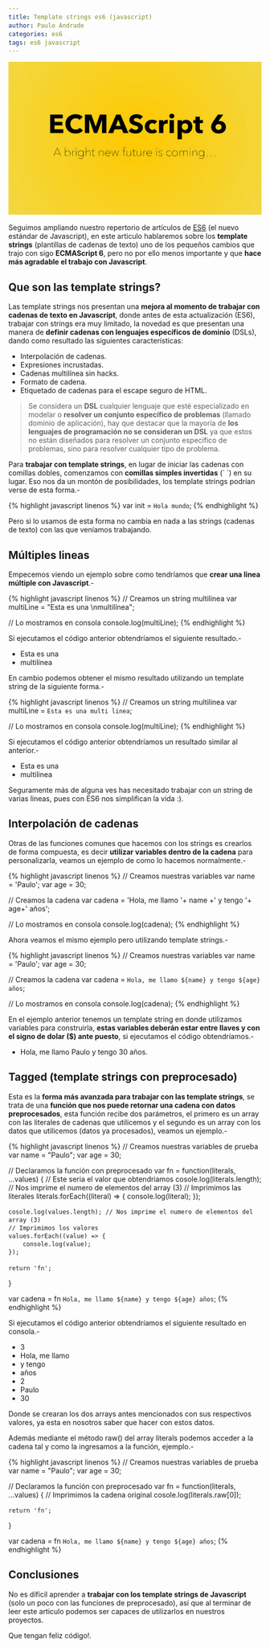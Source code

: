 ```yaml
---
title: Template strings es6 (javascript)
author: Paulo Andrade
categories: es6
tags: es6 javascript
---
```


![Template string es6](/img/es6.jpg)

Seguimos ampliando nuestro repertorio de artículos de [ES6](/articulos/introduccion-a-es6-javascript.html) (el nuevo estándar de Javascript), en este articulo hablaremos sobre los **template strings** (plantillas de cadenas de texto) uno de los pequeños cambios que trajo con sigo **ECMAScript 6**, pero no por ello menos importante y que **hace más agradable el trabajo con Javascript**.

## Que son las template strings?

Las template strings nos presentan una **mejora al momento de trabajar con cadenas de texto en Javascript**, donde antes de esta actualización (ES6), trabajar con strings era muy limitado, la novedad es que presentan una manera de **definir cadenas con lenguajes específicos de dominio** (DSLs), dando como resultado las siguientes características:

- Interpolación de cadenas.
- Expresiones incrustadas.
- Cadenas multilínea sin hacks.
- Formato de cadena.
- Etiquetado de cadenas para el escape seguro de HTML.

> Se considera un **DSL** cualquier lenguaje que esté especializado en modelar o **resolver un conjunto específico de problemas** (llamado dominio de aplicación), hay que destacar que la mayoría de **los lenguajes de programación no se consideran un DSL** ya que estos no están diseñados para resolver un conjunto específico de problemas, sino para resolver cualquier tipo de problema.

Para **trabajar con template strings**, en lugar de iniciar las cadenas con comillas dobles, comenzamos con **comillas simples invertidas** (\` \`) en su lugar. Eso nos da un montón de posibilidades, los template strings podrían verse de esta forma.-

{% highlight javascript linenos %}
var init = `Hola mundo`;
{% endhighlight %}

Pero si lo usamos de esta forma no cambia en nada a las strings (cadenas de texto) con las que veníamos trabajando.

## Múltiples lineas

Empecemos viendo un ejemplo sobre como tendríamos que **crear una linea múltiple con Javascript**.-

{% highlight javascript linenos %}
// Creamos un string multilinea
var multiLine = "Esta es una \nmultilínea";

// Lo mostramos en consola
console.log(multiLine);
{% endhighlight %}

Si ejecutamos el código anterior obtendríamos el siguiente resultado.-

- Esta es una
- multilínea

En cambio podemos obtener el mismo resultado utilizando un template string de la siguiente forma.-

{% highlight javascript linenos %}
// Creamos un string multilinea
var multiLine = `Esta es una
                   multi linea`;

// Lo mostramos en consola
console.log(multiLine);
{% endhighlight %}

Si ejecutamos el código anterior obtendríamos un resultado similar al anterior.-

- Esta es una
- multilinea

Seguramente más de alguna ves has necesitado trabajar con un string de varias lineas, pues con ES6 nos simplifican la vida :).

## Interpolación de cadenas

Otras de las funciones comunes que hacemos con los strings es crearlos de forma compuesta, es decir **utilizar variables dentro de la cadena** para personalizarla, veamos un ejemplo de como lo hacemos normalmente.-

{% highlight javascript linenos %}
// Creamos nuestras variables
var name = 'Paulo';
var age = 30;

// Creamos la cadena
var cadena = 'Hola, me llamo '+ name +' y tengo '+ age+' años';

// Lo mostramos en consola
console.log(cadena);
{% endhighlight %}

Ahora veamos el mismo ejemplo pero utilizando template strings.-

{% highlight javascript linenos %}
// Creamos nuestras variables
var name = 'Paulo';
var age = 30;

// Creamos la cadena
var cadena = `Hola, me llamo ${name} y tengo ${age} años`;

// Lo mostramos en consola
console.log(cadena);
{% endhighlight %}

En el ejemplo anterior tenemos un template string en donde utilizamos variables para construirla, **estas variables deberán estar entre llaves y con el signo de dolar ($) ante puesto**, si ejecutamos el código obtendríamos.-

- Hola, me llamo Paulo y tengo 30 años.

## Tagged (template strings con preprocesado)

Esta es la **forma más avanzada para trabajar con las template strings**, se trata de una **función que nos puede retornar una cadena con datos preprocesados**, esta función recibe dos parámetros, el primero es un array con las literales de cadenas que utilicemos y el segundo es un array con los datos que utilicemos (datos ya procesados), veamos un ejemplo.-

{% highlight javascript linenos %}
// Creamos nuestras variables de prueba
var name = "Paulo";
var age = 30;

// Declaramos la función con preprocesado
var fn = function(literals, ...values)
{
    // Este seria el valor que obtendriamos
    cosole.log(literals.length); // Nos imprime el numero de elementos del array (3)
    // Imprimimos las literales
    literals.forEach((literal) => {
        console.log(literal);
    });
		
    cosole.log(values.length); // Nos imprime el numero de elementos del array (3)
    // Imprimimos los valores
    values.forEach((value) => {
        console.log(value);
    });
		
    return 'fn';
}

var cadena = fn `Hola, me llamo ${name} y tengo ${age} años`;
{% endhighlight %}

Si ejecutamos el código anterior obtendríamos el siguiente resultado en consola.-

- 3
- Hola, me llamo 
- y tengo
- años
- 2
- Paulo
- 30

Donde se crearan los dos arrays antes mencionados con sus respectivos valores, ya esta en nosotros saber que hacer con estos datos.

Además mediante el método raw() del array literals podemos acceder a la cadena tal y como la ingresamos a la función, ejemplo.-

{% highlight javascript linenos %}
// Creamos nuestras variables de prueba
var name = "Paulo";
var age = 30;

// Declaramos la función con preprocesado
var fn = function(literals, ...values)
{
    // Imprimimos la cadena original
    cosole.log(literals.raw[0]);
		
    return 'fn';
}

var cadena = fn `Hola, me llamo ${name} y tengo ${age} años`;
{% endhighlight %}

## Conclusiones

No es difícil aprender a **trabajar con los template strings de Javascript** (solo un poco con las funciones de preprocesado), así que al terminar de leer este articulo podemos ser capaces de utilizarlos en nuestros proyectos.

Que tengan feliz código!.